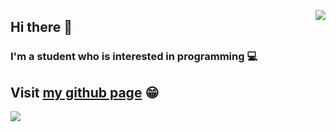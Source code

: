 <a href="https://github.com/egwkim?tab=repositories"><img align="right" src="https://github-readme-stats.vercel.app/api?username=egwkim&theme=github_dark&show_icons=true" /></a>
<h2>Hi there 👋</h2>
<h3>I'm a student who is interested in programming 💻</h3>
<h2>Visit <a href="https://egwkim.github.io/">my github page</a> 😁</h2>

<a href="https://github.com/egwkim"><img src="https://hits.seeyoufarm.com/api/count/incr/badge.svg?url=https%3A%2F%2Fgithub.com%2Fegwkim&count_bg=%2379C83D&title_bg=%23555555&icon=github.svg&icon_color=%23E7E7E7&title=hits&edge_flat=false"/></a>
